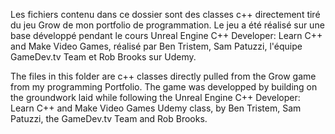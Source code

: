 Les fichiers contenu dans ce dossier sont des classes c++ directement tiré du jeu Grow de mon portfolio de programmation. Le jeu a été réalisé sur une base développé pendant
le cours Unreal Engine C++ Developer: Learn C++ and Make Video Games, réalisé par Ben Tristem, Sam Patuzzi, l'équipe GameDev.tv Team et Rob Brooks sur Udemy.


The files in this folder are c++ classes directly pulled from the Grow game from my programming Portfolio. The game was developped by building on the groundwork laid while
following the Unreal Engine C++ Developer: Learn C++ and Make Video Games Udemy class, by Ben Tristem, Sam Patuzzi, the GameDev.tv Team and Rob Brooks.
